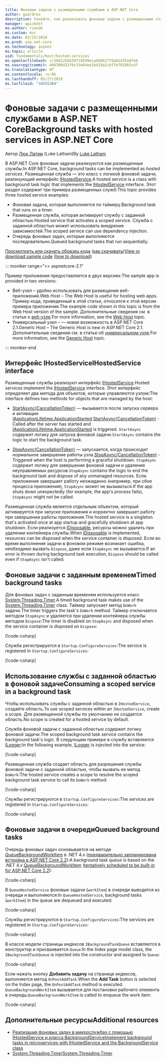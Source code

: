 ```yaml
---
title: Фоновые задачи с размещенными службами в ASP.NET Core
author: guardrex
description: Узнайте, как реализовать фоновые задачи с размещенными службами в ASP.NET Core.
manager: wpickett
ms.author: riande
ms.custom: mvc
ms.date: 02/15/2018
ms.prod: asp.net-core
ms.technology: aspnet
ms.topic: article
uid: fundamentals/host/hosted-services
ms.openlocfilehash: cc39d125b639719599eca68d627fda014fb107e0
ms.sourcegitcommit: 466300d32f8c33e64ee1b419a2cbffe702863cdf
ms.translationtype: HT
ms.contentlocale: ru-RU
ms.lasthandoff: 05/27/2018
ms.locfileid: "34555304"
---
```

# <a name="background-tasks-with-hosted-services-in-aspnet-core"></a><span data-ttu-id="585e3-103">Фоновые задачи с размещенными службами в ASP.NET Core</span><span class="sxs-lookup"><span data-stu-id="585e3-103">Background tasks with hosted services in ASP.NET Core</span></span>

<span data-ttu-id="585e3-104">Автор [Люк Латэм](https://github.com/guardrex) (Luke Latham)</span><span class="sxs-lookup"><span data-stu-id="585e3-104">By [Luke Latham](https://github.com/guardrex)</span></span>

<span data-ttu-id="585e3-105">В ASP.NET Core фоновые задачи реализуются как *размещенные службы*.</span><span class="sxs-lookup"><span data-stu-id="585e3-105">In ASP.NET Core, background tasks can be implemented as *hosted services*.</span></span> <span data-ttu-id="585e3-106">Размещенная служба — это класс с логикой фоновой задачи, реализующий интерфейс [IHostedService](/dotnet/api/microsoft.extensions.hosting.ihostedservice).</span><span class="sxs-lookup"><span data-stu-id="585e3-106">A hosted service is a class with background task logic that implements the [IHostedService](/dotnet/api/microsoft.extensions.hosting.ihostedservice) interface.</span></span> <span data-ttu-id="585e3-107">Этот раздел содержит три примера размещенных служб:</span><span class="sxs-lookup"><span data-stu-id="585e3-107">This topic provides three hosted service examples:</span></span>

* <span data-ttu-id="585e3-108">Фоновая задача, которая выполняется по таймеру.</span><span class="sxs-lookup"><span data-stu-id="585e3-108">Background task that runs on a timer.</span></span>
* <span data-ttu-id="585e3-109">Размещенная служба, которая активирует службу с заданной областью.</span><span class="sxs-lookup"><span data-stu-id="585e3-109">Hosted service that activates a scoped service.</span></span> <span data-ttu-id="585e3-110">Служба с заданной областью может использовать внедрение зависимостей.</span><span class="sxs-lookup"><span data-stu-id="585e3-110">The scoped service can use dependency injection.</span></span>
* <span data-ttu-id="585e3-111">Очередь фоновых задач, которые выполняются последовательно.</span><span class="sxs-lookup"><span data-stu-id="585e3-111">Queued background tasks that run sequentially.</span></span>

<span data-ttu-id="585e3-112">[Просмотреть или скачать образец кода](https://github.com/aspnet/Docs/tree/master/aspnetcore/fundamentals/host/hosted-services/samples/) ([как скачивать](xref:tutorials/index#how-to-download-a-sample))</span><span class="sxs-lookup"><span data-stu-id="585e3-112">[View or download sample code](https://github.com/aspnet/Docs/tree/master/aspnetcore/fundamentals/host/hosted-services/samples/) ([how to download](xref:tutorials/index#how-to-download-a-sample))</span></span>

::: moniker range=">= aspnetcore-2.1"

<span data-ttu-id="585e3-113">Пример приложения предоставляется в двух версиях:</span><span class="sxs-lookup"><span data-stu-id="585e3-113">The sample app is provided in two versions:</span></span>

* <span data-ttu-id="585e3-114">Веб-узел &ndash; удобно использовать для размещения веб-приложений.</span><span class="sxs-lookup"><span data-stu-id="585e3-114">Web Host &ndash; The Web Host is useful for hosting web apps.</span></span> <span data-ttu-id="585e3-115">Пример кода, приведенный в этой статье, относится к этой версии примера приложения.</span><span class="sxs-lookup"><span data-stu-id="585e3-115">The example code shown in this topic is from the Web Host version of the sample.</span></span> <span data-ttu-id="585e3-116">Дополнительные сведения см. в статье о [веб-узле](xref:fundamentals/host/web-host).</span><span class="sxs-lookup"><span data-stu-id="585e3-116">For more information, see the [Web Host](xref:fundamentals/host/web-host) topic.</span></span>
* <span data-ttu-id="585e3-117">Универсальный узел &ndash; — новая возможность в ASP.NET Core 2.1.</span><span class="sxs-lookup"><span data-stu-id="585e3-117">Generic Host &ndash; The Generic Host is new in ASP.NET Core 2.1.</span></span> <span data-ttu-id="585e3-118">Дополнительные сведения см. в статье об [универсальном узле](xref:fundamentals/host/generic-host).</span><span class="sxs-lookup"><span data-stu-id="585e3-118">For more information, see the [Generic Host](xref:fundamentals/host/generic-host) topic.</span></span>

::: moniker-end

## <a name="ihostedservice-interface"></a><span data-ttu-id="585e3-119">Интерфейс IHostedService</span><span class="sxs-lookup"><span data-stu-id="585e3-119">IHostedService interface</span></span>

<span data-ttu-id="585e3-120">Размещенные службы реализуют интерфейс [IHostedService](/dotnet/api/microsoft.extensions.hosting.ihostedservice).</span><span class="sxs-lookup"><span data-stu-id="585e3-120">Hosted services implement the [IHostedService](/dotnet/api/microsoft.extensions.hosting.ihostedservice) interface.</span></span> <span data-ttu-id="585e3-121">Этот интерфейс определяет два метода для объектов, которые управляются узлом:</span><span class="sxs-lookup"><span data-stu-id="585e3-121">The interface defines two methods for objects that are managed by the host:</span></span>

* <span data-ttu-id="585e3-122">[StartAsync(CancellationToken)](/dotnet/api/microsoft.extensions.hosting.ihostedservice.startasync) — вызывается после запуска сервера и активации [IApplicationLifetime.ApplicationStarted](/dotnet/api/microsoft.aspnetcore.hosting.iapplicationlifetime.applicationstarted).</span><span class="sxs-lookup"><span data-stu-id="585e3-122">[StartAsync(CancellationToken)](/dotnet/api/microsoft.extensions.hosting.ihostedservice.startasync) - Called after the server has started and [IApplicationLifetime.ApplicationStarted](/dotnet/api/microsoft.aspnetcore.hosting.iapplicationlifetime.applicationstarted) is triggered.</span></span> <span data-ttu-id="585e3-123">`StartAsync` содержит логику для запуска фоновой задачи.</span><span class="sxs-lookup"><span data-stu-id="585e3-123">`StartAsync` contains the logic to start the background task.</span></span>

* <span data-ttu-id="585e3-124">[StopAsync(CancellationToken)](/dotnet/api/microsoft.extensions.hosting.ihostedservice.stopasync) — запускается, когда происходит нормальное завершение работы узла.</span><span class="sxs-lookup"><span data-stu-id="585e3-124">[StopAsync(CancellationToken)](/dotnet/api/microsoft.extensions.hosting.ihostedservice.stopasync) - Triggered when the host is performing a graceful shutdown.</span></span> <span data-ttu-id="585e3-125">`StopAsync` содержит логику для завершения фоновой задачи и удаления неуправляемых ресурсов.</span><span class="sxs-lookup"><span data-stu-id="585e3-125">`StopAsync` contains the logic to end the background task and dispose of any unmanaged resources.</span></span> <span data-ttu-id="585e3-126">Если приложение завершает работу неожиданно (например, при сбое процесса приложения), `StopAsync` может не вызываться.</span><span class="sxs-lookup"><span data-stu-id="585e3-126">If the app shuts down unexpectedly (for example, the app's process fails), `StopAsync` might not be called.</span></span>

<span data-ttu-id="585e3-127">Размещенная служба является отдельным объектом, который активируется при запуске приложения и корректно завершает работу при завершении работы приложения.</span><span class="sxs-lookup"><span data-stu-id="585e3-127">The hosted service is a singleton that's activated once at app startup and gracefully shutdown at app shutdown.</span></span> <span data-ttu-id="585e3-128">Если реализуется [IDisposable](/dotnet/api/system.idisposable), ресурсы можно удалить при удалении контейнера службы.</span><span class="sxs-lookup"><span data-stu-id="585e3-128">When [IDisposable](/dotnet/api/system.idisposable) is implemented, resources can be disposed when the service container is disposed.</span></span> <span data-ttu-id="585e3-129">Если во время выполнения задачи в фоновом режиме возникает ошибка, необходимо вызвать `Dispose`, даже если `StopAsync` не вызывается.</span><span class="sxs-lookup"><span data-stu-id="585e3-129">If an error is thrown during background task execution, `Dispose` should be called even if `StopAsync` isn't called.</span></span>

## <a name="timed-background-tasks"></a><span data-ttu-id="585e3-130">Фоновые задачи с заданным временем</span><span class="sxs-lookup"><span data-stu-id="585e3-130">Timed background tasks</span></span>

<span data-ttu-id="585e3-131">Для фоновых задач с заданным временем используется класс [System.Threading.Timer](/dotnet/api/system.threading.timer).</span><span class="sxs-lookup"><span data-stu-id="585e3-131">A timed background task makes use of the [System.Threading.Timer](/dotnet/api/system.threading.timer) class.</span></span> <span data-ttu-id="585e3-132">Таймер запускает метод `DoWork` задачи.</span><span class="sxs-lookup"><span data-stu-id="585e3-132">The timer triggers the task's `DoWork` method.</span></span> <span data-ttu-id="585e3-133">Таймер отключается методом `StopAsync` и удаляется при удалении контейнера службы методом `Dispose`:</span><span class="sxs-lookup"><span data-stu-id="585e3-133">The timer is disabled on `StopAsync` and disposed when the service container is disposed on `Dispose`:</span></span>

[!code-csharp[](hosted-services/samples/2.x/BackgroundTasksSample-WebHost/Services/TimedHostedService.cs?name=snippet1&highlight=15-16,30,37)]

<span data-ttu-id="585e3-134">Служба регистрируется в `Startup.ConfigureServices`:</span><span class="sxs-lookup"><span data-stu-id="585e3-134">The service is registered in `Startup.ConfigureServices`:</span></span>

[!code-csharp[](hosted-services/samples/2.x/BackgroundTasksSample-WebHost/Startup.cs?name=snippet1)]

## <a name="consuming-a-scoped-service-in-a-background-task"></a><span data-ttu-id="585e3-135">Использование службы с заданной областью в фоновой задаче</span><span class="sxs-lookup"><span data-stu-id="585e3-135">Consuming a scoped service in a background task</span></span>

<span data-ttu-id="585e3-136">Чтобы использовать службы с заданной областью в `IHostedService`, создайте область.</span><span class="sxs-lookup"><span data-stu-id="585e3-136">To use scoped services within an `IHostedService`, create a scope.</span></span> <span data-ttu-id="585e3-137">Для размещенной службы по умолчанию не создается область.</span><span class="sxs-lookup"><span data-stu-id="585e3-137">No scope is created for a hosted service by default.</span></span>

<span data-ttu-id="585e3-138">Служба фоновой задачи с заданной областью содержит логику фоновой задачи.</span><span class="sxs-lookup"><span data-stu-id="585e3-138">The scoped background task service contains the background task's logic.</span></span> <span data-ttu-id="585e3-139">В следующем примере в службу вставляется [ILogger](/dotnet/api/microsoft.extensions.logging.ilogger):</span><span class="sxs-lookup"><span data-stu-id="585e3-139">In the following example, [ILogger](/dotnet/api/microsoft.extensions.logging.ilogger) is injected into the service:</span></span>

[!code-csharp[](hosted-services/samples/2.x/BackgroundTasksSample-WebHost/Services/ScopedProcessingService.cs?name=snippet1)]

<span data-ttu-id="585e3-140">Размещенная служба создает область для разрешения службы фоновой задачи с заданной областью, чтобы вызвать ее метод `DoWork`:</span><span class="sxs-lookup"><span data-stu-id="585e3-140">The hosted service creates a scope to resolve the scoped background task service to call its `DoWork` method:</span></span>

[!code-csharp[](hosted-services/samples/2.x/BackgroundTasksSample-WebHost/Services/ConsumeScopedServiceHostedService.cs?name=snippet1&highlight=29-36)]

<span data-ttu-id="585e3-141">Службы регистрируются в `Startup.ConfigureServices`:</span><span class="sxs-lookup"><span data-stu-id="585e3-141">The services are registered in `Startup.ConfigureServices`:</span></span>

[!code-csharp[](hosted-services/samples/2.x/BackgroundTasksSample-WebHost/Startup.cs?name=snippet2)]

## <a name="queued-background-tasks"></a><span data-ttu-id="585e3-142">Фоновые задачи в очереди</span><span class="sxs-lookup"><span data-stu-id="585e3-142">Queued background tasks</span></span>

<span data-ttu-id="585e3-143">Очередь фоновых задач основывается на методе [QueueBackgroundWorkItem](/dotnet/api/system.web.hosting.hostingenvironment.queuebackgroundworkitem) в .NET 4.x ([предварительно запланирована встройка в ASP.NET Core 2.2](https://github.com/aspnet/Hosting/issues/1280)):</span><span class="sxs-lookup"><span data-stu-id="585e3-143">A background task queue is based on the .NET 4.x [QueueBackgroundWorkItem](/dotnet/api/system.web.hosting.hostingenvironment.queuebackgroundworkitem) ([tentatively scheduled to be built-in for ASP.NET Core 2.2](https://github.com/aspnet/Hosting/issues/1280)):</span></span>

[!code-csharp[](hosted-services/samples/2.x/BackgroundTasksSample-WebHost/Services/BackgroundTaskQueue.cs?name=snippet1)]

<span data-ttu-id="585e3-144">В `QueueHostedService` фоновые задачи (`workItem`) в очереди выводятся из очереди и выполняются:</span><span class="sxs-lookup"><span data-stu-id="585e3-144">In `QueueHostedService`, background tasks (`workItem`) in the queue are dequeued and executed:</span></span>

[!code-csharp[](hosted-services/samples/2.x/BackgroundTasksSample-WebHost/Services/QueuedHostedService.cs?name=snippet1&highlight=30-31,35)]

<span data-ttu-id="585e3-145">Службы регистрируются в `Startup.ConfigureServices`:</span><span class="sxs-lookup"><span data-stu-id="585e3-145">The services are registered in `Startup.ConfigureServices`:</span></span>

[!code-csharp[](hosted-services/samples/2.x/BackgroundTasksSample-WebHost/Startup.cs?name=snippet3)]

<span data-ttu-id="585e3-146">В классе модели страницы индексов `IBackgroundTaskQueue` вставляется в конструктор и присваивается `Queue`:</span><span class="sxs-lookup"><span data-stu-id="585e3-146">In the Index page model class, the `IBackgroundTaskQueue` is injected into the constructor and assigned to `Queue`:</span></span>

[!code-csharp[](hosted-services/samples/2.x/BackgroundTasksSample-WebHost/Pages/Index.cshtml.cs?name=snippet1)]

<span data-ttu-id="585e3-147">Если нажать кнопку **Добавить задачу** на странице индексов, выполняется метод `OnPostAddTask`.</span><span class="sxs-lookup"><span data-stu-id="585e3-147">When the **Add Task** button is selected on the Index page, the `OnPostAddTask` method is executed.</span></span> <span data-ttu-id="585e3-148">`QueueBackgroundWorkItem` вызывается для постановки рабочего элемента в очередь:</span><span class="sxs-lookup"><span data-stu-id="585e3-148">`QueueBackgroundWorkItem` is called to enqueue the work item:</span></span>

[!code-csharp[](hosted-services/samples/2.x/BackgroundTasksSample-WebHost/Pages/Index.cshtml.cs?name=snippet2)]

## <a name="additional-resources"></a><span data-ttu-id="585e3-149">Дополнительные ресурсы</span><span class="sxs-lookup"><span data-stu-id="585e3-149">Additional resources</span></span>

* [<span data-ttu-id="585e3-150">Реализация фоновых задач в микрослужбах с помощью IHostedService и класса BackgroundService</span><span class="sxs-lookup"><span data-stu-id="585e3-150">Implement background tasks in microservices with IHostedService and the BackgroundService class</span></span>](/dotnet/standard/microservices-architecture/multi-container-microservice-net-applications/background-tasks-with-ihostedservice)
* [<span data-ttu-id="585e3-151">System.Threading.Timer</span><span class="sxs-lookup"><span data-stu-id="585e3-151">System.Threading.Timer</span></span>](/dotnet/api/system.threading.timer)
